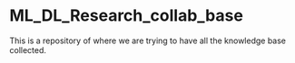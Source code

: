 # ML_DL_Research_collab_base
This is a repository of where we are trying to have all the knowledge base collected.
